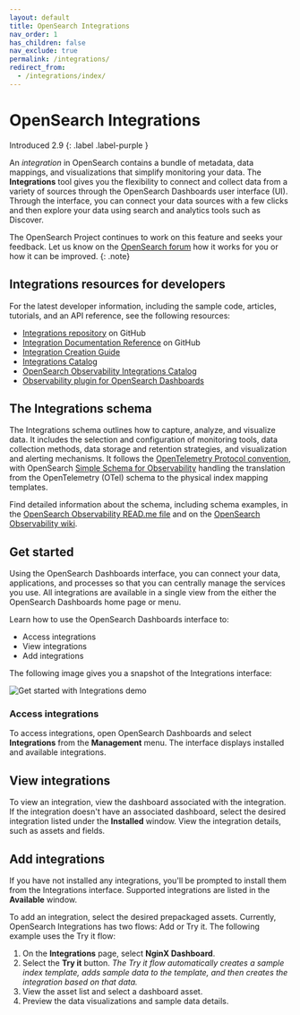 ```yaml
---
layout: default
title: OpenSearch Integrations
nav_order: 1
has_children: false
nav_exclude: true
permalink: /integrations/
redirect_from:
  - /integrations/index/
---
```


# OpenSearch Integrations
Introduced 2.9
{: .label .label-purple }

An _integration_ in OpenSearch contains a bundle of metadata, data mappings, and visualizations that simplify monitoring your data. The **Integrations** tool gives you the flexibility to connect and collect data from a variety of sources through the OpenSearch Dashboards user interface (UI). Through the interface, you can connect your data sources with a few clicks and then explore your data using search and analytics tools such as Discover. 

The OpenSearch Project continues to work on this feature and seeks your feedback. Let us know on the [OpenSearch forum](https://forum.opensearch.org/) how it works for you or how it can be improved. 
{: .note}

## Integrations resources for developers

For the latest developer information, including the sample code, articles, tutorials, and an API reference, see the following resources:

- [Integrations repository](https://github.com/opensearch-project/observability/tree/e18cf354fd7720a6d5df6a6de5d53e51a9d43127/integrations) on GitHub
- [Integration Documentation Reference](https://github.com/opensearch-project/dashboards-observability/wiki/Integration-Documentation-Reference) on GitHub
- [Integration Creation Guide](https://github.com/opensearch-project/dashboards-observability/wiki/Integration-Creation-Guide)
- [Integrations Catalog](https://github.com/opensearch-project/opensearch-catalog/blob/main/docs/integrations/integration-catalog.md)
- [OpenSearch Observability Integrations Catalog](https://htmlpreview.github.io/?https://github.com/opensearch-project/opensearch-catalog/blob/main/integrations/observability/catalog.html)
- [Observability plugin for OpenSearch Dashboards](https://github.com/opensearch-project/dashboards-observability/wiki)
 
## The Integrations schema

The Integrations schema outlines how to capture, analyze, and visualize data. It includes the selection and configuration of monitoring tools, data collection methods, data storage and retention strategies, and visualization and alerting mechanisms. It follows the [OpenTelemetry Protocol convention](https://github.com/open-telemetry), with OpenSearch [Simple Schema for Observability](https://opensearch.org/docs/latest/observing-your-data/ssfo/) handling the translation from the OpenTelemetry (OTel) schema to the physical index mapping templates. 

Find detailed information about the schema, including schema examples, in the [OpenSearch Observability READ.me file](https://github.com/opensearch-project/opensearch-catalog/blob/main/docs/schema/observability/README.md) and on the [OpenSearch Observability wiki](https://github.com/opensearch-project/dashboards-observability/wiki/OpenSearch-Observability--Home#observability-schema).

## Get started

Using the OpenSearch Dashboards interface, you can connect your data, applications, and processes so that you can centrally manage the services you use. All integrations are available in a single view from the either the OpenSearch Dashboards home page or menu. 

Learn how to use the OpenSearch Dashboards interface to:

- Access integrations
- View integrations
- Add integrations 

The following image gives you a snapshot of the Integrations interface: 

![Get started with Integrations demo]({{site.url}}{{site.baseurl}}/images/integrations/nginx-integration.gif)

### Access integrations

To access integrations, open OpenSearch Dashboards and select **Integrations** from the **Management** menu. The interface displays installed and available integrations.

## View integrations

To view an integration, view the dashboard associated with the integration. If the integration doesn't have an associated dashboard, select the desired integration listed under the **Installed** window. View the integration details, such as assets and fields. 

## Add integrations

If you have not installed any integrations, you'll be prompted to install them from the Integrations interface. Supported integrations are listed in the **Available** window. 

To add an integration, select the desired prepackaged assets. Currently, OpenSearch Integrations has two flows: Add or Try it. The following example uses the Try it flow:

1. On the **Integrations** page, select **NginX Dashboard**.
2. Select the **Try it** button. _The Try it flow automatically creates a sample index template, adds sample data to the template, and then creates the integration based on that data._
3. View the asset list and select a dashboard asset.
4. Preview the data visualizations and sample data details.  

